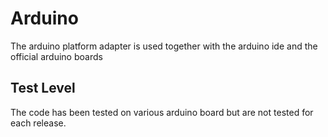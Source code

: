 Arduino
=======
The arduino platform adapter is used together with the arduino ide and the official arduino boards

Test Level
----------
The code has been tested on various arduino board but are not tested for each release.
